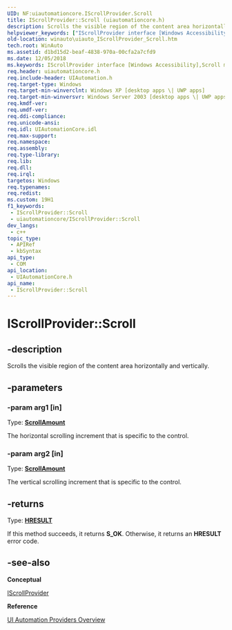 ```yaml
---
UID: NF:uiautomationcore.IScrollProvider.Scroll
title: IScrollProvider::Scroll (uiautomationcore.h)
description: Scrolls the visible region of the content area horizontally and vertically.
helpviewer_keywords: ["IScrollProvider interface [Windows Accessibility]","Scroll method","IScrollProvider.Scroll","IScrollProvider::Scroll","Scroll","Scroll method [Windows Accessibility]","Scroll method [Windows Accessibility]","IScrollProvider interface","uiauto.uiauto_IScrollProvider_Scroll","uiauto_IScrollProvider_Scroll","uiautomationcore/IScrollProvider::Scroll","winauto.uiauto_IScrollProvider_Scroll"]
old-location: winauto\uiauto_IScrollProvider_Scroll.htm
tech.root: WinAuto
ms.assetid: d1bd15d2-beaf-4838-970a-00cfa2a7cfd9
ms.date: 12/05/2018
ms.keywords: IScrollProvider interface [Windows Accessibility],Scroll method, IScrollProvider.Scroll, IScrollProvider::Scroll, Scroll, Scroll method [Windows Accessibility], Scroll method [Windows Accessibility],IScrollProvider interface, uiauto.uiauto_IScrollProvider_Scroll, uiauto_IScrollProvider_Scroll, uiautomationcore/IScrollProvider::Scroll, winauto.uiauto_IScrollProvider_Scroll
req.header: uiautomationcore.h
req.include-header: UIAutomation.h
req.target-type: Windows
req.target-min-winverclnt: Windows XP [desktop apps \| UWP apps]
req.target-min-winversvr: Windows Server 2003 [desktop apps \| UWP apps]
req.kmdf-ver: 
req.umdf-ver: 
req.ddi-compliance: 
req.unicode-ansi: 
req.idl: UIAutomationCore.idl
req.max-support: 
req.namespace: 
req.assembly: 
req.type-library: 
req.lib: 
req.dll: 
req.irql: 
targetos: Windows
req.typenames: 
req.redist: 
ms.custom: 19H1
f1_keywords:
 - IScrollProvider::Scroll
 - uiautomationcore/IScrollProvider::Scroll
dev_langs:
 - c++
topic_type:
 - APIRef
 - kbSyntax
api_type:
 - COM
api_location:
 - UIAutomationCore.h
api_name:
 - IScrollProvider::Scroll
---
```


# IScrollProvider::Scroll


## -description

Scrolls the visible region of the content area horizontally and vertically.

## -parameters

### -param arg1 [in]

Type: <b><a href="/windows/desktop/api/uiautomationcore/ne-uiautomationcore-scrollamount">ScrollAmount</a></b>

The horizontal scrolling increment that is specific to the control.

### -param arg2 [in]

Type: <b><a href="/windows/desktop/api/uiautomationcore/ne-uiautomationcore-scrollamount">ScrollAmount</a></b>

The vertical scrolling increment that is specific to the control.

## -returns

Type: <b><a href="/windows/desktop/WinProg/windows-data-types">HRESULT</a></b>

If this method succeeds, it returns <b xmlns:loc="http://microsoft.com/wdcml/l10n">S_OK</b>. Otherwise, it returns an <b xmlns:loc="http://microsoft.com/wdcml/l10n">HRESULT</b> error code.

## -see-also

<b>Conceptual</b>



<a href="/windows/desktop/api/uiautomationcore/nn-uiautomationcore-iscrollprovider">IScrollProvider</a>



<b>Reference</b>



<a href="/windows/desktop/WinAuto/uiauto-providersoverview">UI Automation Providers Overview</a>

